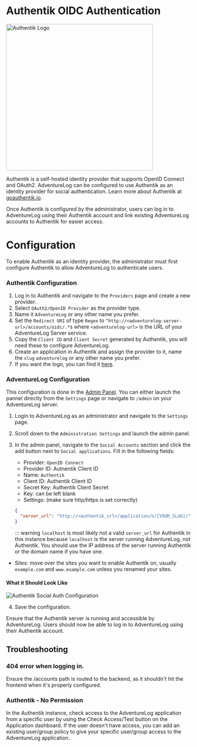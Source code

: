 # Authentik OIDC Authentication

<img src="https://repository-images.githubusercontent.com/230885748/19f01d00-8e26-11eb-9a14-cf0d28a1b68d" alt="Authentik Logo" width="400" />

Authentik is a self-hosted identity provider that supports OpenID Connect and OAuth2. AdventureLog can be configured to use Authentik as an identity provider for social authentication. Learn more about Authentik at [goauthentik.io](https://goauthentik.io/).

Once Authentik is configured by the administrator, users can log in to AdventureLog using their Authentik account and link existing AdventureLog accounts to Authentik for easier access.

# Configuration

To enable Authentik as an identity provider, the administrator must first configure Authentik to allow AdventureLog to authenticate users.

### Authentik Configuration

1. Log in to Authentik and navigate to the `Providers` page and create a new provider.
2. Select `OAuth2/OpenID Provider` as the provider type.
3. Name it `AdventureLog` or any other name you prefer.
4. Set the `Redirect URI` of type `Regex` to `^http://<adventurelog-server-url>/accounts/oidc/.*$` where `<adventurelog-url>` is the URL of your AdventureLog Server service.
5. Copy the `Client ID` and `Client Secret` generated by Authentik, you will need these to configure AdventureLog.
6. Create an application in Authentik and assign the provider to it, name the `slug` `adventurelog` or any other name you prefer.
7. If you want the logo, you can find it [here](https://adventurelog.app/adventurelog.png).

### AdventureLog Configuration

This configuration is done in the [Admin Panel](../../guides/admin_panel.md). You can either launch the pannel directly from the `Settings` page or navigate to `/admin` on your AdventureLog server.

1. Login to AdventureLog as an administrator and navigate to the `Settings` page.
2. Scroll down to the `Administration Settings` and launch the admin panel.
3. In the admin panel, navigate to the `Social Accounts` section and click the add button next to `Social applications`. Fill in the following fields:

   - Provider: `OpenID Connect`
   - Provider ID: Autnentik Client ID
   - Name: `Authentik`
   - Client ID: Authentik Client ID
   - Secret Key: Authentik Client Secret
   - Key: can be left blank
   - Settings: (make sure http/https is set correctly)

   ```json
   {
     "server_url": "http://<authentik_url>/application/o/[YOUR_SLUG]/"
   }
   ```

   ::: warning
   `localhost` is most likely not a valid `server_url` for Authentik in this instance because `localhost` is the server running AdventureLog, not Authentik. You should use the IP address of the server running Authentik or the domain name if you have one.

- Sites: move over the sites you want to enable Authentik on, usually `example.com` and `www.example.com` unless you renamed your sites.

#### What it Should Look Like

![Authentik Social Auth Configuration](/authentik_settings.png)

4. Save the configuration.

Ensure that the Authentik server is running and accessible by AdventureLog. Users should now be able to log in to AdventureLog using their Authentik account.

## Troubleshooting

### 404 error when logging in.

Ensure the <adventurelog-server-url>/accounts path is routed to the backend, as it shouldn't hit the frontend when it's properly configured.

### Authentik - No Permission

In the Authentik instance, check access to the AdventureLog application from a specific user by using the Check Access/Test button on the Application dashboard. If the user doesn't have access, you can add an existing user/group policy to give your specific user/group access to the AdventureLog application.

